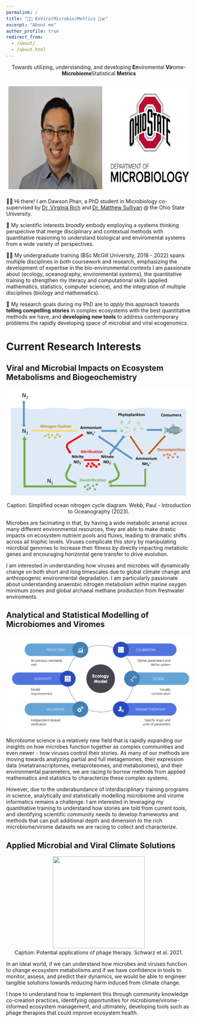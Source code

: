 ```yaml
---
permalink: /
title: "🌊🦠 EnViro(Microbio)Metrics 🧫📊"
excerpt: "About me"
author_profile: true
redirect_from: 
  - /about/
  - /about.html
---
```

<p style="text-align: center;">Towards utilizing, understanding, and developing <strong>En</strong>viromental <strong>Vir</strong>ome-<strong>Microbiome</strong>Statistical <strong>Metrics</strong></p>

<p align="center">
  <img src="images/headshot_log.png" width = 500 height = 300>
</p>

👨‍🔬 Hi there! I am Dawson Phan, a PhD student in Microbiology co-supervised by [Dr. Virginia Rich](https://microbiology.osu.edu/people/rich.270) and [Dr. Matthew Sullivan](https://u.osu.edu/viruslab/) @ the Ohio State University.

🧪 My scientific interests *broadly* embody employing a systems thinking perspective that merge disciplinary and contextual methods with quantitative reasoning to understand biological and enviromental systems from a wide variety of perspectives. 

🧑‍🎓 My undergraduate training (BSc McGill University, 2018 - 2022) spans multiple disciplines in both coursework and research, emphasizing the development of expertise in the bio-environmental contexts I am passionate about (ecology, oceanography, environmental systems), the quantitative training to strengthen my literacy and computational skills (applied mathematics, statistics, computer science), and the integration of multiple disciplines (biology and mathematics).

🔬 My research goals during my PhD are to *apply* this approach towards **telling compelling stories** in complex ecosystems with the best quantitative methods we have, and **developing new tools** to address contemporary problems the rapidly developing space of microbial and viral ecogenomics. 

# Current Research Interests
## Viral and Microbial Impacts on Ecosystem Metabolisms and Biogeochemistry
<p align="center">
  <img src="images/Nitrogen_cycle.png">
  <br>
  Caption: Simplified ocean nitrogen cycle diagram. Webb, Paul - Introduction to Oceanography (2023).
</p>

Microbes are faciniating in that, by having a wide metabolic arsenal across many different environmental resources, they are able to make drastic impacts on ecosystem nutrient pools and fluxes, leading to dramatic shifts across all trophic levels. Viruses complicate this story by manipulating microbial genomes to increase their fitness by directly impacting metabolic genes and encouraging horizontal gene transfer to drive evolution.

I am interested in understanding how viruses and microbes will dynamically change on both short and long timescales due to global climate change and anthropogenic environmental degradation. I am particularly passionate about understanding anaerobic nitrogen metabolism within marine oxygen minimum zones and global archaeal methane production from freshwater enviroments.

## Analytical and Statistical Modelling of Microbiomes and Viromes
<p align="center">
  <img src="images/modeling.png">
  <br>
</p>
Microbiome science is a relatively new field that is rapidly expanding our insights on how microbes function together as complex communities and even newer - how viruses control their stories. As many of our methods are moving towards analyzing partial and full metagenomes, their expression data (metatranscriptomes, metaproteomes, and metabolomes), and their environmental parameters, we are racing to borrow methods from applied mathematics and statistics to characterize these complex systems. 

However, due to the underabundance of interdisciplinary training programs in science, analytically and statistically modelling microbiome and virome informatics remains a challenge. I am interested in leveraging my quantitiative training to understand how stories are told from current tools, and identifying scientific community needs to develop frameworks and methods that can pull additional depth and dimension to the rich microbiome/virome datasets we are racing to collect and characterize.

## Applied Microbial and Viral Climate Solutions
<p align="center">
  <img src="https://pubs.acs.org/cms/10.1021/acs.est.1c06232/asset/images/medium/es1c06232_0006.gif" width = 250 height = 250>
  <br>
  Caption: Potential applications of phage therapy. Schwarz et al. 2021.
</p>
In an ideal world, if we can understand how microbes and viruses function to change ecosystem metabolisms and if we have confidence in tools to monitor, assess, and predict their dynamics, we would be able to engineer tangible solutions towards reducing harm induced from climate change. 

I hope to understand how to implement this through community knowledge co-creation practices, identifying opportunities for microbiome/virome-informed ecosystem management, and ultimately, developing tools such as phage therapies that could improve ecosystem health.
